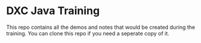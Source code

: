 # DXC Java Training

This repo contains all the demos and notes that would be created during the training. You can clone this repo if you need a seperate copy of it.